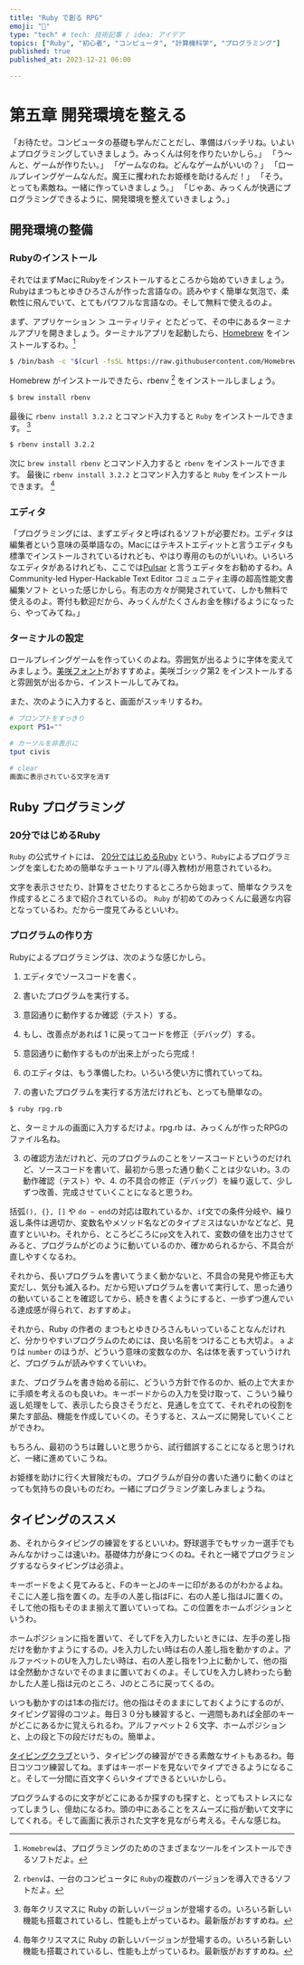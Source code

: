 ```yaml
---
title: "Ruby で創る RPG"
emoji: "🍇"
type: "tech" # tech: 技術記事 / idea: アイデア
topics: ["Ruby", "初心者", "コンピュータ", "計算機科学", "プログラミング"]
published: true
published_at: 2023-12-21 06:00

---
```

# 第五章 開発環境を整える

「お待たせ。コンピュータの基礎も学んだことだし、準備はバッチリね。いよいよプログラミングしていきましょう。みっくんは何を作りたいかしら。」
「う〜んと、ゲームが作りたい。」
「ゲームなのね。どんなゲームがいいの？」
「ロールプレイングゲームなんだ。魔王に攫われたお姫様を助けるんだ！」
「そう。とっても素敵ね。一緒に作っていきましょう。」
「じゃあ、みっくんが快適にプログラミングできるように、開発環境を整えていきましょう。」

## 開発環境の整備

### Rubyのインストール
それではまずMacにRubyをインストールするところから始めていきましょう。Rubyはまつもとゆきひろさんが作った言語なの。読みやすく簡単な気泡で、柔軟性に飛んでいて、とてもパワフルな言語なの。そして無料で使えるのよ。

まず、アプリケーション ＞ ユーティリティ とたどって、その中にあるターミナルアプリを開きましょう。ターミナルアプリを起動したら、[Homebrew](https://brew.sh/ja/) をインストールするわ。[^1]

``` zsh
$ /bin/bash -c "$(curl -fsSL https://raw.githubusercontent.com/Homebrew/install/HEAD/install.sh)"
```

Homebrew がインストールできたら、rbenv [^2] をインストールしましょう。

``` zsh
$ brew install rbenv
```

最後に `rbenv install 3.2.2` とコマンド入力すると `Ruby` をインストールできます。 [^3]

``` zsh
$ rbenv install 3.2.2
```

次に `brew install rbenv` とコマンド入力すると `rbenv` をインストールできます。 最後に `rbenv install 3.2.2` とコマンド入力すると `Ruby` をインストールできます。 [^3]

[^1]: `Homebrew`は、プログラミングのためのさまざまなツールをインストールできるソフトだよ。

[^2]: `rbenv`は、一台のコンピュータに `Ruby`の複数のバージョンを導入できるソフトだよ。

[^3]: 毎年クリスマスに Ruby の新しいバージョンが登場するの。いろいろ新しい機能も搭載されているし、性能も上がっているわ。最新版がおすすめね。

### エディタ
「プログラミングには、まずエディタと呼ばれるソフトが必要だわ。エディタは編集者という意味の英単語なの。Macにはテキストエディットと言うエディタも標準でインストールされているけれども、やはり専用のものがいいわ。いろいろなエディタがあるけれども、ここでは[Pulsar](https://pulsar-edit.dev) と言うエディタをお勧めするわ。A Community-led Hyper-Hackable Text Editor コミュニティ主導の超高性能文書編集ソフト といった感じかしら。有志の方々が開発されていて、しかも無料で使えるのよ。寄付も歓迎だから、みっくんがたくさんお金を稼げるようになったら、やってみてね。」

### ターミナルの設定
ロールプレイングゲームを作っていくのよね。雰囲気が出るように字体を変えてみましょう。[美咲フォント](https://littlelimit.net/misaki.htm#download)がおすすめよ。美咲ゴシック第2 をインストールすると雰囲気が出るから、インストールしてみてね。

また、次のように入力すると、画面がスッキリするわ。

<!-- Last login: Tue Dec 12 17:55:07 on ttys002
mirai@AtelierMirainoMac-Studio rpg % -->

``` zsh
# プロンプトをすっきり
export PS1=""

# カーソルを非表示に
tput civis

# clear
画面に表示されている文字を消す
```

## Ruby プログラミング

### 20分ではじめるRuby

`Ruby` の公式サイトには、 [20分ではじめるRuby](https://www.ruby-lang.org/ja/documentation/quickstart/) という、`Ruby`によるプログラミングを楽しむための簡単なチュートリアル(導入教材)が用意されているわ。

文字を表示させたり、計算をさせたりするところから始まって、簡単なクラスを作成するところまで紹介されているの。 `Ruby` が初めてのみっくんに最適な内容となっているわ。だから一度見てみるといいわ。

### プログラムの作り方

Rubyによるプログラミングは、次のような感じかしら。

1. エディタでソースコードを書く。
2. 書いたプログラムを実行する。
3. 意図通りに動作するか確認（テスト）する。
4. もし、改善点があれば 1 に戻ってコードを修正（デバッグ）する。
5. 意図通りに動作するものが出来上がったら完成！

1. のエディタは、もう準備したわ。いろいろ使い方に慣れていってね。

2. の書いたプログラムを実行する方法だけれども、とっても簡単なの。

``` zsh
$ ruby rpg.rb
```

と、ターミナルの画面に入力するだけよ。rpg.rb は、みっくんが作ったRPGのファイル名ね。

3. の確認方法だけれど、元のプログラムのことをソースコードというのだけれど、ソースコードを書いて、最初から思った通り動くことは少ないわ。3.の動作確認（テスト）や、4. の不具合の修正（デバッグ）を繰り返して、少しずつ改善、完成させていくことになると思うわ。

括弧`(), {}, []` や `do ~ end`の対応は取れているか、`if`文での条件分岐や、繰り返し条件は適切か、変数名やメソッド名などのタイプミスはないかなどなど、見直すといいわ。それから、ところどころに`pp`文を入れて、変数の値を出力させてみると、プログラムがどのように動いているのか、確かめられるから、不具合が直しやすくなるわ。

<!-- また、 `debugger` と呼ばれるプログラムを使うと、自分の書いたプログラムを実行している時に、変数がどのように変化していっているのか、追っていくことが出来、不具合の解消（デバッグ）に役立ちます。 作者の 笹田耕一さんが [debug.gem](https://techlife.cookpad.com/entry/2021/12/27/202133) の使い方の紹介をされていますので、ご覧ください。 -->

<!-- また、 `Ruby`はスクリプト言語ですので、すぐにそのまま実行させることができます。 -->
それから、長いプログラムを書いてうまく動かないと、不具合の発見や修正も大変だし、気分も滅入るわ。だから短いプログラムを書いて実行して、思った通りの動いていることを確認してから、続きを書くようにすると、一歩ずつ進んでいる達成感が得られて、おすすめよ。

<!-- 大きなプログラムになると、動作確認（テスト）を手動で何度も繰り返すのも大変です。 [minitest](https://github.com/minitest/minitest) や [RSpec](https://github.com/rspec/rspec-core) というテストを行うためのプログラムを書くこともできます。 -->


それから、Ruby の作者の まつもとゆきひろさんもいっていることなんだけれど、分かりやすいプログラムのためには、良い名前をつけることも大切よ。 `a` よりは `number` のほうが、どういう意味の変数なのか、名は体を表すっていうけれど、プログラムが読みやすくていいわ。

また、プログラムを書き始める前に、どういう方針で作るのか、紙の上で大まかに手順を考えるのも良いわ。キーボードからの入力を受け取って、こういう繰り返し処理をして、表示したら良さそうだと、見通しを立てて、それぞれの役割を果たす部品、機能を作成していくの。そうすると、スムーズに開発していくことができわ。

もちろん、最初のうちは難しいと思うから、試行錯誤することになると思うけれど、一緒に進めていこうね。

お姫様を助けに行く大冒険だもの。プログラムが自分の書いた通りに動くのはとっても気持ちの良いものだわ。一緒にプログラミング楽しみましょうね。

## タイピングのススメ

あ、それからタイピングの練習をするといいわ。野球選手でもサッカー選手でもみんなかけっこは速いわ。基礎体力が身につくのね。それと一緒でプログラミングするならタイピングは必須よ。

キーボードをよく見てみると、FのキーとJのキーに印があるのがわかるよね。そこに人差し指を置くの。左手の人差し指はFに、右の人差し指はJに置くの。そして他の指もそのまま揃えて置いていってね。この位置をホームポジションというわ。

ホームポジションに指を置いて、そしてFを入力したいときには、左手の差し指だけを動かすようにするの。Jを入力したい時は右の人差し指を動かすのよ。アルファベットのUを入力したい時は、右の人差し指を1つ上に動かして、他の指は全然動かさないでそのままに置いておくのよ。そしてUを入力し終わったら動かした人差し指は元のところ、Jのところに戻ってくるの。

いつも動かすのは1本の指だけ。他の指はそのままにしておくようにするのが、タイピング習得のコツよ。毎日３０分も練習すると、一週間もあれば全部のキーがどこにあるかに覚えられるわ。アルファベット２６文字、ホームポジションと、上の段と下の段だけだもの。簡単よ。

[タイピングクラブ](https://www.typingclub.com/sportal/program-3.game)という、タイピングの練習ができる素敵なサイトもあるわ。毎日コツコツ練習してね。まずはキーボードを見ないでタイプできるようになること。そして一分間に百文字くらいタイプできるといいかしら。

プログラムするのに文字がどこにあるか探すのも探すと、とってもストレスになってしまうし、億劫になるわ。頭の中にあることをスムーズに指が動いて文字にしてくれる。そして画面に表示された文字を見ながら考える。そんな感じね。

